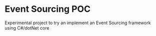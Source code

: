 # Event Sourcing POC
Experimental project to try an implement an Event Sourcing framework using C#/dotNet core


